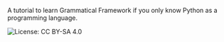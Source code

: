 A tutorial to learn Grammatical Framework if you only know Python as a
programming language.

![License: CC BY-SA 4.0](https://img.shields.io/badge/License-CC%20BY--SA%204.0-lightgrey.svg)

